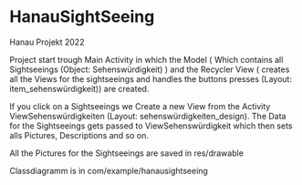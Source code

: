 # HanauSightSeeing
Hanau Projekt 2022

Project start trough Main Activity in which the Model ( Which contains all Sightseeings (Object: Sehenswürdigkeit) ) 
and the Recycler View ( creates all the Views for the sightseeings and handles the buttons presses (Layout: item_sehenswürdigkeit)) are created.

If you click on a Sightseeings we Create a new View from the Activity ViewSehenswürdigkeiten (Layout: sehenswürdigkeiten_design).
The Data for the Sightseeings gets passed to ViewSehenswürdigkeit which then sets alls Pictures, Descriptions and so on.

All the Pictures for the Sightseeings are saved in res/drawable

Classdiagramm is in com/example/hanausightseeing
